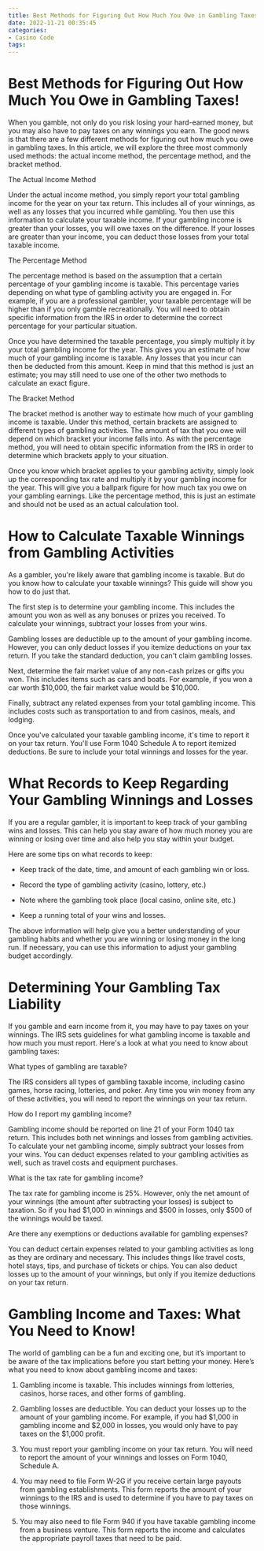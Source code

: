 ```yaml
---
title: Best Methods for Figuring Out How Much You Owe in Gambling Taxes!
date: 2022-11-21 00:35:45
categories:
- Casino Code
tags:
---
```



#  Best Methods for Figuring Out How Much You Owe in Gambling Taxes!

When you gamble, not only do you risk losing your hard-earned money, but you may also have to pay taxes on any winnings you earn. The good news is that there are a few different methods for figuring out how much you owe in gambling taxes. In this article, we will explore the three most commonly used methods: the actual income method, the percentage method, and the bracket method.

The Actual Income Method

Under the actual income method, you simply report your total gambling income for the year on your tax return. This includes all of your winnings, as well as any losses that you incurred while gambling. You then use this information to calculate your taxable income. If your gambling income is greater than your losses, you will owe taxes on the difference. If your losses are greater than your income, you can deduct those losses from your total taxable income.

The Percentage Method

The percentage method is based on the assumption that a certain percentage of your gambling income is taxable. This percentage varies depending on what type of gambling activity you are engaged in. For example, if you are a professional gambler, your taxable percentage will be higher than if you only gamble recreationally. You will need to obtain specific information from the IRS in order to determine the correct percentage for your particular situation.

Once you have determined the taxable percentage, you simply multiply it by your total gambling income for the year. This gives you an estimate of how much of your gambling income is taxable. Any losses that you incur can then be deducted from this amount. Keep in mind that this method is just an estimate; you may still need to use one of the other two methods to calculate an exact figure.

The Bracket Method

The bracket method is another way to estimate how much of your gambling income is taxable. Under this method, certain brackets are assigned to different types of gambling activities. The amount of tax that you owe will depend on which bracket your income falls into. As with the percentage method, you will need to obtain specific information from the IRS in order to determine which brackets apply to your situation.

Once you know which bracket applies to your gambling activity, simply look up the corresponding tax rate and multiply it by your gambling income for the year. This will give you a ballpark figure for how much tax you owe on your gambling earnings. Like the percentage method, this is just an estimate and should not be used as an actual calculation tool.

#  How to Calculate Taxable Winnings from Gambling Activities

As a gambler, you're likely aware that gambling income is taxable. But do you know how to calculate your taxable winnings? This guide will show you how to do just that.

The first step is to determine your gambling income. This includes the amount you won as well as any bonuses or prizes you received. To calculate your winnings, subtract your losses from your wins.

Gambling losses are deductible up to the amount of your gambling income. However, you can only deduct losses if you itemize deductions on your tax return. If you take the standard deduction, you can't claim gambling losses.

Next, determine the fair market value of any non-cash prizes or gifts you won. This includes items such as cars and boats. For example, if you won a car worth $10,000, the fair market value would be $10,000.

Finally, subtract any related expenses from your total gambling income. This includes costs such as transportation to and from casinos, meals, and lodging.

Once you've calculated your taxable gambling income, it's time to report it on your tax return. You'll use Form 1040 Schedule A to report itemized deductions. Be sure to include your total winnings and losses for the year.

#  What Records to Keep Regarding Your Gambling Winnings and Losses

If you are a regular gambler, it is important to keep track of your gambling wins and losses. This can help you stay aware of how much money you are winning or losing over time and also help you stay within your budget.

Here are some tips on what records to keep:

- Keep track of the date, time, and amount of each gambling win or loss.

- Record the type of gambling activity (casino, lottery, etc.)

- Note where the gambling took place (local casino, online site, etc.)

- Keep a running total of your wins and losses.

The above information will help give you a better understanding of your gambling habits and whether you are winning or losing money in the long run. If necessary, you can use this information to adjust your gambling budget accordingly.

#  Determining Your Gambling Tax Liability

If you gamble and earn income from it, you may have to pay taxes on your winnings. The IRS sets guidelines for what gambling income is taxable and how much you must report. Here's a look at what you need to know about gambling taxes:

What types of gambling are taxable?

The IRS considers all types of gambling taxable income, including casino games, horse racing, lotteries, and poker. Any time you win money from any of these activities, you will need to report the winnings on your tax return.

How do I report my gambling income?

Gambling income should be reported on line 21 of your Form 1040 tax return. This includes both net winnings and losses from gambling activities. To calculate your net gambling income, simply subtract your losses from your wins. You can deduct expenses related to your gambling activities as well, such as travel costs and equipment purchases.

What is the tax rate for gambling income?

The tax rate for gambling income is 25%. However, only the net amount of your winnings (the amount after subtracting your losses) is subject to taxation. So if you had $1,000 in winnings and $500 in losses, only $500 of the winnings would be taxed.

Are there any exemptions or deductions available for gambling expenses?

You can deduct certain expenses related to your gambling activities as long as they are ordinary and necessary. This includes things like travel costs, hotel stays, tips, and purchase of tickets or chips. You can also deduct losses up to the amount of your winnings, but only if you itemize deductions on your tax return.

#  Gambling Income and Taxes: What You Need to Know!

The world of gambling can be a fun and exciting one, but it’s important to be aware of the tax implications before you start betting your money. Here’s what you need to know about gambling income and taxes:

1. Gambling income is taxable. This includes winnings from lotteries, casinos, horse races, and other forms of gambling.

2. Gambling losses are deductible. You can deduct your losses up to the amount of your gambling income. For example, if you had $1,000 in gambling income and $2,000 in losses, you would only have to pay taxes on the $1,000 profit.

3. You must report your gambling income on your tax return. You will need to report the amount of your winnings and losses on Form 1040, Schedule A.

4. You may need to file Form W-2G if you receive certain large payouts from gambling establishments. This form reports the amount of your winnings to the IRS and is used to determine if you have to pay taxes on those winnings.

5. You may also need to file Form 940 if you have taxable gambling income from a business venture. This form reports the income and calculates the appropriate payroll taxes that need to be paid.